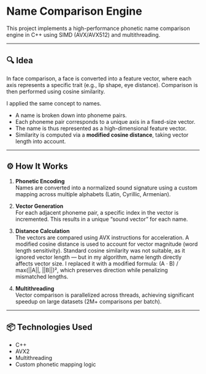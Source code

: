 # Name Comparison Engine

This project implements a high-performance phonetic name comparison engine in C++ using SIMD (AVX/AVX512) and multithreading.  

---

## 🔍 Idea

In face comparison, a face is converted into a feature vector, where each axis represents a specific trait (e.g., lip shape, eye distance). Comparison is then performed using cosine similarity.

I applied the same concept to names.

- A name is broken down into phoneme pairs.
- Each phoneme pair corresponds to a unique axis in a fixed-size vector.
- The name is thus represented as a high-dimensional feature vector.
- Similarity is computed via a **modified cosine distance**, taking vector length into account.

---

## ⚙️ How It Works

1. **Phonetic Encoding**  
   Names are converted into a normalized sound signature using a custom mapping across multiple alphabets (Latin, Cyrillic, Armenian).

2. **Vector Generation**  
   For each adjacent phoneme pair, a specific index in the vector is incremented. This results in a unique “sound vector” for each name.

3. **Distance Calculation**  
   The vectors are compared using AVX instructions for acceleration. A modified cosine distance is used to account for vector magnitude (word length sensitivity).
   Standard cosine similarity was not suitable, as it ignored vector length — but in my algorithm, name length directly affects vector size. I replaced it with a modified formula:
   (A · B) / max(||A||, ||B||)²,
   which preserves direction while penalizing mismatched lengths.

5. **Multithreading**  
   Vector comparison is parallelized across threads, achieving significant speedup on large datasets (2M+ comparisons per batch).

---


## 📦 Technologies Used

- C++
- AVX2
- Multithreading
- Custom phonetic mapping logic

